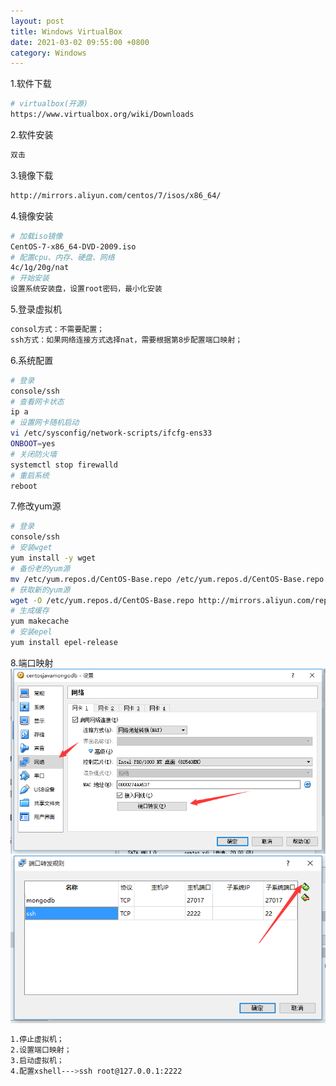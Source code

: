 ```yaml
---
layout: post
title: Windows VirtualBox
date: 2021-03-02 09:55:00 +0800
category: Windows
---
```


1.软件下载
```bash
# virtualbox(开源)
https://www.virtualbox.org/wiki/Downloads
```
2.软件安装
```bash
双击
```
3.镜像下载
```bash
http://mirrors.aliyun.com/centos/7/isos/x86_64/
```
4.镜像安装
```bash
# 加载iso镜像
CentOS-7-x86_64-DVD-2009.iso
# 配置cpu、内存、硬盘、网络
4c/1g/20g/nat
# 开始安装
设置系统安装盘，设置root密码，最小化安装
```
5.登录虚拟机
```bash
consol方式：不需要配置；
ssh方式：如果网络连接方式选择nat，需要根据第8步配置端口映射；
```
6.系统配置
```bash
# 登录
console/ssh
# 查看网卡状态
ip a 
# 设置网卡随机启动
vi /etc/sysconfig/network-scripts/ifcfg-ens33 
ONBOOT=yes
# 关闭防火墙
systemctl stop firewalld
# 重启系统
reboot 
```
7.修改yum源
```bash
# 登录
console/ssh
# 安装wget
yum install -y wget
# 备份老的yum源
mv /etc/yum.repos.d/CentOS-Base.repo /etc/yum.repos.d/CentOS-Base.repo.backup
# 获取新的yum源
wget -O /etc/yum.repos.d/CentOS-Base.repo http://mirrors.aliyun.com/repo/Centos-7.repo
# 生成缓存
yum makecache
# 安装epel
yum install epel-release
```
8.端口映射
![img](/public/img/virtualbox/nat.png)
![img](/public/img/virtualbox/port-map.png)
```bash
1.停止虚拟机；
2.设置端口映射；
3.启动虚拟机；
4.配置xshell--->ssh root@127.0.0.1:2222
```